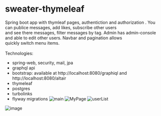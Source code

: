 # sweater-thymeleaf
  Spring boot app with thymleaf pages, authentiction and authorization . You can publice messages, add likes, subscribe other users <br>
and see there messages, filter messages by tag. Admin has admin-console and able to edit other users. Navbar and pagination allows <br> 
quickly switch menu items.  <br><br>
Technologies:<br>
- spring-web, security, mail, jpa
- graphql api
- bootstrap: available at http://localhost:8080/graphiql and http://localhost:8080/altair
- thymeleaf
- postgres
- turbolinks
- flyway migrations
![main](https://user-images.githubusercontent.com/76641018/189477776-d41bf32a-9cdd-413b-a287-53c2652030d5.png)
![MyPage](https://user-images.githubusercontent.com/76641018/189477783-1c167346-8669-4b46-a3d4-b9b5440bf109.png)
![userList](https://user-images.githubusercontent.com/76641018/189477787-06c1ea88-4570-468d-ae8d-20ed9dd18a92.png)

![image](https://user-images.githubusercontent.com/76641018/218328206-fa30d07c-fe4b-4b47-8d77-1da6abf615cc.png)


